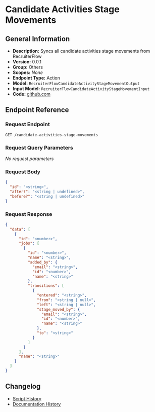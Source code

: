 <!-- BEGIN GENERATED CONTENT -->
# Candidate Activities Stage Movements

## General Information

- **Description:** Syncs all candidate activities stage movements from RecruiterFlow
- **Version:** 0.0.1
- **Group:** Others
- **Scopes:** _None_
- **Endpoint Type:** Action
- **Model:** `RecruiterFlowCandidateActivityStageMovementOutput`
- **Input Model:** `RecruiterFlowCandidateActivityStageMovementInput`
- **Code:** [github.com](https://github.com/NangoHQ/integration-templates/tree/main/integrations/recruiterflow/actions/candidate-activities-stage-movements.ts)


## Endpoint Reference

### Request Endpoint

`GET /candidate-activities-stage-movements`

### Request Query Parameters

_No request parameters_

### Request Body

```json
{
  "id": "<string>",
  "after?": "<string | undefined>",
  "before?": "<string | undefined>"
}
```

### Request Response

```json
{
  "data": [
    {
      "id": "<number>",
      "jobs": [
        {
          "id": "<number>",
          "name": "<string>",
          "added_by": {
            "email": "<string>",
            "id": "<number>",
            "name": "<string>"
          },
          "transitions": [
            {
              "entered": "<string>",
              "from": "<string | null>",
              "left": "<string | null>",
              "stage_moved_by": {
                "email": "<string>",
                "id": "<number>",
                "name": "<string>"
              },
              "to": "<string>"
            }
          ]
        }
      ],
      "name": "<string>"
    }
  ]
}
```

## Changelog

- [Script History](https://github.com/NangoHQ/integration-templates/commits/main/integrations/recruiterflow/actions/candidate-activities-stage-movements.ts)
- [Documentation History](https://github.com/NangoHQ/integration-templates/commits/main/integrations/recruiterflow/actions/candidate-activities-stage-movements.md)

<!-- END  GENERATED CONTENT -->

